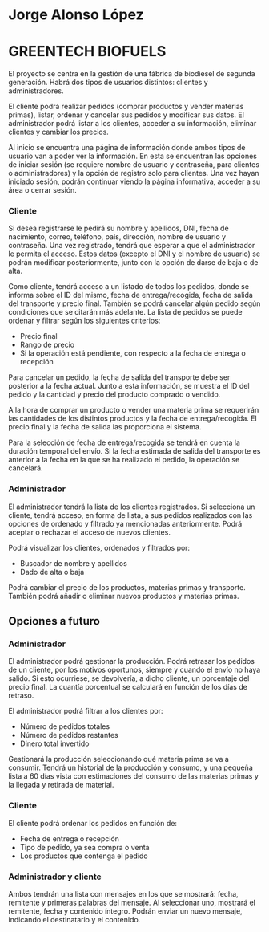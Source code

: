 # Jorge Alonso López

# GREENTECH BIOFUELS

El proyecto se centra en la gestión de una fábrica de biodiesel de segunda generación.
Habrá dos tipos de usuarios distintos: clientes y administradores.

El cliente podrá realizar pedidos (comprar productos y vender materias primas), listar, ordenar y cancelar sus pedidos y modificar sus datos. El administrador podrá listar a los clientes, acceder a su información, eliminar clientes y cambiar los precios.

Al inicio se encuentra una página de información donde ambos tipos de usuario van a poder ver la información. En esta se encuentran las opciones de iniciar sesión (se requiere nombre de usuario y contraseña, para clientes o administradores) y la opción de registro solo para clientes. Una vez hayan iniciado sesión, podrán continuar viendo la página informativa, acceder a su área o cerrar sesión.

### Cliente

Si desea registrarse le pedirá su nombre y apellidos, DNI, fecha de nacimiento, correo, teléfono, país, dirección, nombre de usuario y contraseña. Una vez registrado, tendrá que esperar a que el administrador le permita el acceso.
Estos datos (excepto el DNI y el nombre de usuario) se podrán modificar posteriormente, junto con la opción de darse de baja o de alta.

Como cliente, tendrá acceso a un listado de todos los pedidos, donde se informa sobre el ID del mismo, fecha de entrega/recogida, fecha de salida del transporte y precio final. También se podrá cancelar algún pedido según condiciones que se citarán más adelante. La lista de pedidos se puede ordenar y filtrar según los siguientes criterios:
 - Precio final
 - Rango de precio
 - Si la operación está pendiente, con respecto a la fecha de entrega o recepción
 
Para cancelar un pedido, la fecha de salida del transporte debe ser posterior a la fecha actual.
Junto a esta información, se muestra el ID del pedido y la cantidad y precio del producto comprado o vendido.

A la hora de comprar un producto o vender una materia prima se requerirán las cantidades de los distintos productos y la fecha de entrega/recogida. El precio final y la fecha de salida las proporciona el sistema.

Para la selección de fecha de entrega/recogida se tendrá en cuenta la duración temporal del envío. Si la fecha estimada de salida del transporte es anterior a la fecha en la que se ha realizado el pedido, la operación se cancelará.

### Administrador

El administrador tendrá la lista de los clientes registrados. Si selecciona un cliente, tendrá acceso, en forma de lista, a sus pedidos realizados con las opciones de ordenado y filtrado ya mencionadas anteriormente.
Podrá aceptar o rechazar el acceso de nuevos clientes.

Podrá visualizar los clientes, ordenados y filtrados por:
 - Buscador de nombre y apellidos
 - Dado de alta o baja
 
Podrá cambiar el precio de los productos, materias primas y transporte. También podrá añadir o eliminar nuevos productos y materias primas.

## Opciones a futuro

### Administrador

El administrador podrá gestionar la producción. Podrá retrasar los pedidos de un cliente, por los motivos oportunos, siempre y cuando el envío no haya salido. Si esto ocurriese, se devolvería, a dicho cliente, un porcentaje del precio final. La cuantía porcentual se calculará en función de los días de retraso.

El administrador podrá filtrar a los clientes por:
 - Número de pedidos totales
 - Número de pedidos restantes
 - Dinero total invertido
 
Gestionará la producción seleccionando qué materia prima se va a consumir. Tendrá un historial de la producción y consumo, y una pequeña lista a 60 días vista con estimaciones del consumo de las materias primas y la llegada y retirada de material.

### Cliente

El cliente podrá ordenar los pedidos en función de:
 - Fecha de entrega o recepción
 - Tipo de pedido, ya sea compra o venta
 - Los productos que contenga el pedido
 
### Administrador y cliente

Ambos tendrán una lista con mensajes en los que se mostrará: fecha, remitente y primeras palabras del mensaje. Al seleccionar uno, mostrará el remitente, fecha y contenido íntegro.
Podrán enviar un nuevo mensaje, indicando el destinatario y el contenido.
